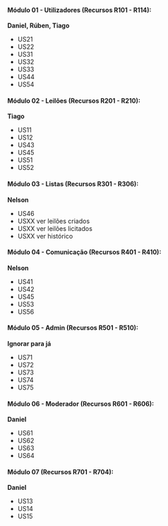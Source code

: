 #### Módulo 01 - Utilizadores (Recursos R101 - R114):

**Daniel, Rúben, Tiago**

- US21
- US22
- US31
- US32
- US33
- US44
- US54

#### Módulo 02 - Leilões (Recursos R201 - R210):

**Tiago**

- US11
- US12
- US43
- US45
- US51
- US52

#### Módulo 03 - Listas (Recursos R301 - R306):

**Nelson**

- US46
- USXX ver leilões criados
- USXX ver leilões licitados
- USXX ver histórico

#### Módulo 04 - Comunicação (Recursos R401 - R410):

**Nelson**

- US41
- US42
- US45
- US53
- US56

#### Módulo 05 - Admin (Recursos R501 - R510):

**Ignorar para já**

- US71
- US72
- US73
- US74
- US75

#### Módulo 06 - Moderador (Recursos R601 - R606):

**Daniel**

- US61
- US62
- US63
- US64

#### Módulo 07 (Recursos R701 - R704):

**Daniel**

- US13
- US14
- US15
